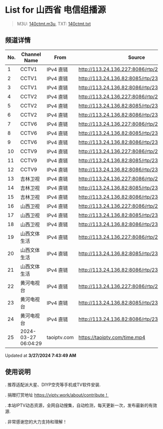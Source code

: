 # List for **山西省 电信组播源**

> M3U: [140ctmt.m3u](/140ctmt.m3u), TXT: [140ctmt.txt](/txt/140ctmt.txt)

## 频道详情

| No. | Channel Name | From | Source |
| --- | ------------ | ---- | ------ |
| 1 | CCTV1 | IPv4 直链 | <http://113.24.136.227:8086/rtp/239.1.1.7:8007> |
| 2 | CCTV1 | IPv4 直链 | <http://113.24.136.82:8085/rtp/239.1.1.7:8007> |
| 3 | CCTV1 | IPv4 直链 | <http://113.24.136.82:8086/rtp/239.1.1.7:8007> |
| 4 | CCTV2 | IPv4 直链 | <http://113.24.136.227:8086/rtp/239.1.1.8:8008> |
| 5 | CCTV2 | IPv4 直链 | <http://113.24.136.82:8085/rtp/239.1.1.8:8008> |
| 6 | CCTV2 | IPv4 直链 | <http://113.24.136.82:8086/rtp/239.1.1.8:8008> |
| 7 | CCTV6 | IPv4 直链 | <http://113.24.136.227:8086/rtp/239.1.1.13:8013> |
| 8 | CCTV6 | IPv4 直链 | <http://113.24.136.82:8085/rtp/239.1.1.13:8013> |
| 9 | CCTV6 | IPv4 直链 | <http://113.24.136.82:8086/rtp/239.1.1.13:8013> |
| 10 | CCTV9 | IPv4 直链 | <http://113.24.136.227:8086/rtp/239.1.1.16:8016> |
| 11 | CCTV9 | IPv4 直链 | <http://113.24.136.82:8085/rtp/239.1.1.16:8016> |
| 12 | CCTV9 | IPv4 直链 | <http://113.24.136.82:8086/rtp/239.1.1.16:8016> |
| 13 | 吉林卫视 | IPv4 直链 | <http://113.24.136.227:8086/rtp/239.1.1.30:8030> |
| 14 | 吉林卫视 | IPv4 直链 | <http://113.24.136.82:8085/rtp/239.1.1.30:8030> |
| 15 | 吉林卫视 | IPv4 直链 | <http://113.24.136.82:8086/rtp/239.1.1.30:8030> |
| 16 | 山西卫视 | IPv4 直链 | <http://113.24.136.227:8086/rtp/239.1.1.1:8001> |
| 17 | 山西卫视 | IPv4 直链 | <http://113.24.136.82:8085/rtp/239.1.1.1:8001> |
| 18 | 山西卫视 | IPv4 直链 | <http://113.24.136.82:8086/rtp/239.1.1.1:8001> |
| 19 | 山西文体生活 | IPv4 直链 | <http://113.24.136.227:8086/rtp/239.1.1.6:8006> |
| 20 | 山西文体生活 | IPv4 直链 | <http://113.24.136.82:8085/rtp/239.1.1.6:8006> |
| 21 | 山西文体生活 | IPv4 直链 | <http://113.24.136.82:8086/rtp/239.1.1.6:8006> |
| 22 | 黄河电视台 | IPv4 直链 | <http://113.24.136.227:8086/rtp/239.1.1.2:8002> |
| 23 | 黄河电视台 | IPv4 直链 | <http://113.24.136.82:8085/rtp/239.1.1.2:8002> |
| 24 | 黄河电视台 | IPv4 直链 | <http://113.24.136.82:8086/rtp/239.1.1.2:8002> |
| 25 | 2024-03-27 06:04:29 | taoiptv.com | <https://taoiptv.com/time.mp4> |

Updated at **3/27/2024 7:43:49 AM**

## 使用说明

. 推荐适配派大星、DIYP空壳等手机或TV软件安装.

. 捐赠打赏地址 https://viptv.work/about/contribute！

. 本站IPTV动态资源，全网自动搜集，自动检测，每天更新一次，发布最新的有效源.

. 非常感谢您的大力支持和理解！